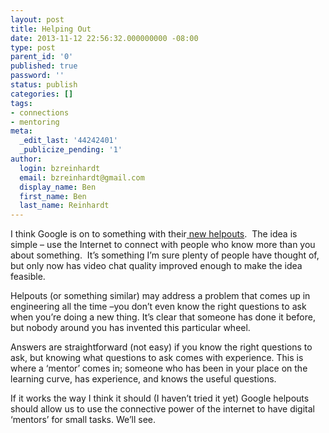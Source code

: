 ```yaml
---
layout: post
title: Helping Out
date: 2013-11-12 22:56:32.000000000 -08:00
type: post
parent_id: '0'
published: true
password: ''
status: publish
categories: []
tags:
- connections
- mentoring
meta:
  _edit_last: '44242401'
  _publicize_pending: '1'
author:
  login: bzreinhardt
  email: bzreinhardt@gmail.com
  display_name: Ben
  first_name: Ben
  last_name: Reinhardt
---
```

<p>I think Google is on to something with their<a href="https://helpouts.google.com/home" target="_blank"> new helpouts</a>.  The idea is simple – use the Internet to connect with people who know more than you about something.  It’s something I’m sure plenty of people have thought of, but only now has video chat quality improved enough to make the idea feasible.</p>
<p>Helpouts (or something similar) may address a problem that comes up in engineering all the time –you don’t even know the right questions to ask when you’re doing a new thing. It’s clear that someone has done it before, but nobody around you has invented this particular wheel.</p>
<p>Answers are straightforward (not easy) if you know the right questions to ask, but knowing what questions to ask comes with experience. This is where a ‘mentor’ comes in; someone who has been in your place on the learning curve, has experience, and knows the useful questions.</p>
<p>If it works the way I think it should (I haven’t tried it yet) Google helpouts should allow us to use the connective power of the internet to have digital ‘mentors’ for small tasks. We’ll see.</p>
